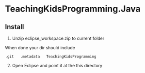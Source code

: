 TeachingKidsProgramming.Java
============================

## Install ##

1) Unzip eclipse_workspace.zip to current folder

When done your dir should include

`.git  
.metadata  
TeachingKidsProgramming` 

2) Open Eclipse and point it at the this directory 



